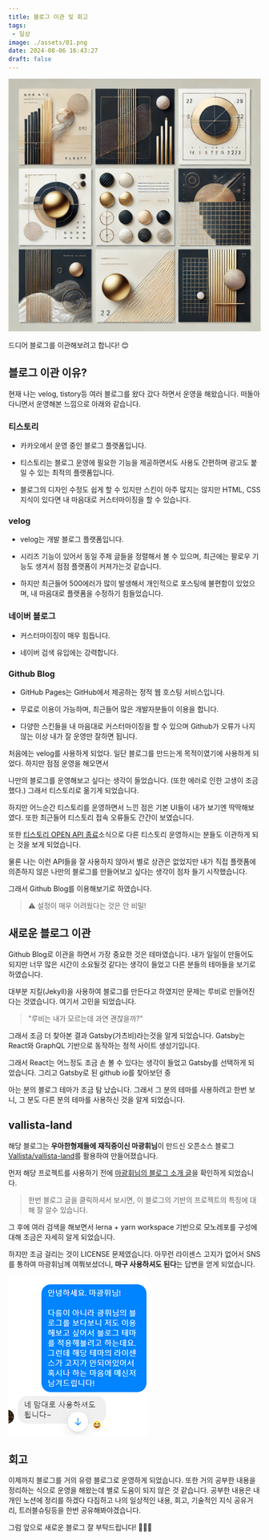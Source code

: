 ```yaml
---
title: 블로그 이관 및 회고
tags:
 - 일상
image: ./assets/01.png
date: 2024-08-06 16:43:27
draft: false
---
```


![banner](./assets/01.png)

드디어 블로그를 이관해보려고 합니다! 😊

## 블로그 이관 이유?

현재 나는 velog, tistory등 여러 블로그를 왔다 갔다 하면서 운영을 해왔습니다. 떠돌아 다니면서 운영해본 느낌으로 아래와 같습니다.

### 티스토리

* 카카오에서 운영 중인 블로그 플랫폼입니다.

* 티스토리는 블로그 운영에 필요한 기능을 제공하면서도 사용도 간편하며 광고도 붙일 수 있는 최적의 플랫폼입니다.

* 블로그의 디자인 수정도 쉽게 할 수 있지만 스킨이 아주 많지는 않지만 HTML, CSS 지식이 있다면 내 마음대로 커스터마이징을 할 수 있습니다.

### velog

* velog는 개발 블로그 플랫폼입니다.

* 시리즈 기능이 있어서 동일 주제 글들을 정렬해서 볼 수 있으며, 최근에는 팔로우 기능도 생겨서 점점 플랫폼이 커져가는것 같습니다.

* 하지만 최근들어 500에러가 많이 발생해서 개인적으로 포스팅에 불편함이 있었으며, 내 마음대로 플랫폼을 수정하기 힘들었습니다.

### 네이버 블로그

* 커스터마이징이 매우 힘듭니다.

* 네이버 검색 유입에는 강력합니다.

### Github Blog

* GitHub Pages는 GitHub에서 제공하는 정적 웹 호스팅 서비스입니다.

* 무료로 이용이 가능하며, 최근들어 많은 개발자분들이 이용을 합니다.

* 다양한 스킨들을 내 마음대로 커스터마이징을 할 수 있으며 Github가 오류가 나지 않는 이상 내가 잘 운영만 잘하면 됩니다.

처음에는 velog를 사용하게 되었다. 일단 블로그를 만드는게 목적이였기에 사용하게 되었다. 하지만 점점 운영을 해오면서

나만의 블로그를 운영해보고 싶다는 생각이 들었습니다. (또한 에러로 인한 고생이 조금 했다.) 그래서 티스토리로 옮기게 되었습니다. 

하지만 어느순간 티스토리를 운영하면서 느낀 점은 기본 UI들이 내가 보기엔 딱딱해보였다. 또한 최근들어 티스토리 접속 오류들도 간간이 보였습니다.

또한 [티스토리 OPEN API 종료](https://notice.tistory.com/2664)소식으로 다른 티스토리 운영하시는 분들도 이관하게 되는 것을 보게 되었습니다.

물론 나는 이런 API들을 잘 사용하지 않아서 별로 상관은 없었지만 내가 직접 플랫폼에 의존하지 않은 나만의 블로그를 만들어보고 싶다는 생각이 점차 들기 시작했습니다.

그래서 Github Blog를 이용해보기로 하였습니다.

> ⚠️ 설정이 매우 어려웠다는 것은 안 비밀!

## 새로운 블로그 이관

Github Blog로 이관을 하면서 가장 중요한 것은 테마였습니다. 내가 일일이 만들어도 되지만 너무 많은 시간이 소요될것 같다는 생각이 들었고 다른 분들의 테마들을 보기로 하였습니다.

대부분 지킬(Jekyll)을 사용하여 블로그를 만든다고 하였지만 문제는 루비로 만들어진다는 것였습니다. 여기서 고민을 되었습니다.

> "루비는 내가 모르는데 과연 괜찮을까?"

그래서 조금 더 찾아본 결과 Gatsby(가츠비)라는것을 알게 되었습니다. Gatsby는 React와 GraphQL 기반으로 동작하는 정적 사이트 생성기입니다.

그래서 React는 어느정도 조금 손 볼 수 있다는 생각이 들었고 Gatsby를 선택하게 되었습니다. 그리고 Gatsby로 된 github io를 찾아보던 중

아는 분의 블로그 테마가 조금 탐 났습니다. 그래서 그 분의 테마를 사용하려고 한번 보니, 그 분도 다른 분의 테마를 사용하신 것을 알게 되었습니다.

## vallista-land

해당 블로그는 **우아한형제들에 재직중이신 마광휘님**이 만드신 오픈소스 블로그 [Vallista/vallista-land](https://github.com/Vallista/vallista-land)를 활용하여 만들어졌습니다.

먼저 해당 프로젝트를 사용하기 전에 [마광휘님의 블로그 소개 글](https://vallista.kr/%EB%B8%94%EB%A1%9C%EA%B7%B8-v3-%EA%B0%9C%ED%8E%B8/#%EB%B8%94%EB%A1%9C%EA%B7%B8-V3)을 확인하게 되었습니다.

> 한번 블로그 글을 클릭하셔서 보시면, 이 블로그의 기반의 프로젝트의 특징에 대해 잘 알수 있습니다.

그 후에 여러 검색을 해보면서 lerna + yarn workspace 기반으로 모노레포를 구성에 대해 조금은 자세히 알게 되었습니다.

하지만 조금 걸리는 것이 LICENSE 문제였습니다. 아무런 라이센스 고지가 없어서 SNS를 통하여 마광휘님께 여쭤보셨더니, **마구 사용하셔도 된다**는 답변을 얻게 되었습니다.

![reference](image.png)

## 회고

이제까지 블로그를 거의 유령 블로그로 운영하게 되었습니다. 또한 거의 공부한 내용을 정리하는 식으로 운영을 해왔는데 별로 도움이 되지 않은 것 같습니다. 공부한 내용은 내 개인 노션에 정리를 하겠다 다짐하고 나의 일상적인 내용, 회고, 기술적인 지식 공유거리, 트러블슈팅등을 한번 공유해봐야겠습니다.

그럼 앞으로 새로운 블로그 잘 부탁드립니다! 🎉🎉🎉